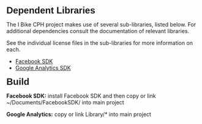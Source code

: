 <html>
<body>
<h2 style="margin: 0.0px 0.0px 10.0px 0.0px; font: 24.0px Helvetica"><b>Dependent Libraries</b></h2>
<p>The I Bike CPH project makes use of several sub-libraries, listed below. For additional dependencies consult the documentation of relevant libraries.</p>
<p>See the individual license files in the sub-libraries for more information on each.</p>
<ul>
  <li><a href="https://developers.facebook.com/resources/facebook-ios-sdk-current.pkg">Facebook SDK</a></li>
  <li><a href="http://dl.google.com/dl/gaformobileapps/GoogleAnalyticsiOS.zip">Google Analytics SDK</a></li>
</ul>


<h2 style="margin: 0.0px 0.0px 10.0px 0.0px; font: 24.0px Helvetica"><b>Build</b></h2>
<p><b>Facebook SDK:</b>  install Facebook SDK and then copy or link ~/Documents/FacebookSDK/ into main project</p>
<p><b>Google Analytics:</b>  copy or link Library/* into main project</p>
</body>
</html>
